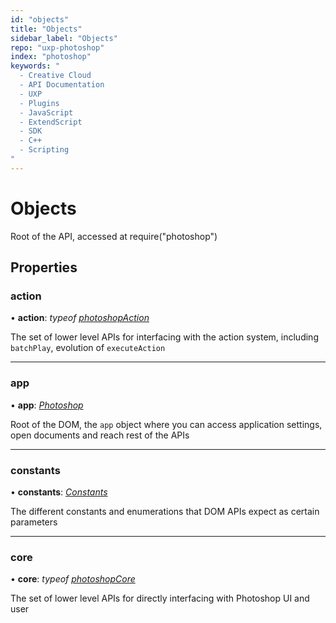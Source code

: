 ```yaml
---
id: "objects"
title: "Objects"
sidebar_label: "Objects"
repo: "uxp-photoshop"
index: "photoshop"
keywords: "
  - Creative Cloud
  - API Documentation
  - UXP
  - Plugins
  - JavaScript
  - ExtendScript
  - SDK
  - C++
  - Scripting
"
---
```


# Objects

Root of the API, accessed at require("photoshop")

## Properties

### action

• **action**: *typeof* [*photoshopAction*](/ps_reference/media/photoshopAction/)

The set of lower level APIs for interfacing with the action system, including `batchPlay`,
evolution of `executeAction`

___

### app

• **app**: [*Photoshop*](/ps_reference/classes/Photoshop/)

Root of the DOM, the `app` object where you can access application settings,
open documents and reach rest of the APIs

___

### constants

• **constants**: [*Constants*](/ps_reference/modules/Constants/)

The different constants and enumerations that DOM APIs expect as certain parameters

___

### core

• **core**: *typeof* [*photoshopCore*](/ps_reference/media/photoshopCore/)

The set of lower level APIs for directly interfacing with Photoshop UI and user
